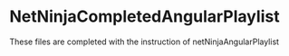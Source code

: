 # NetNinjaCompletedAngularPlaylist
These files are completed with the instruction of netNinjaAngularPlaylist
